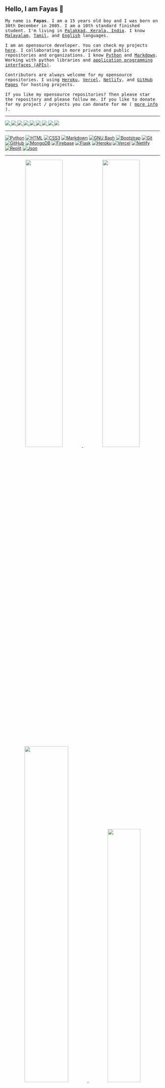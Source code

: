 ## Hello, I am Fayas 👋

<samp>
My name is <b>Fayas</b>. I am a 15 years old boy and I was born on 30th December in 2005. I am a 10th standard finished student. I'm living in <a href="https://en.m.wikipedia.org/wiki/Palakkad_district">Palakkad, Kerala, India</a>. I know <a href="https://en.m.wikipedia.org/wiki/Malayalam">Malayalam</a>, <a href="https://en.m.wikipedia.org/wiki/Tamil">Tamil</a>, and <a href="https://en.m.wikipedia.org/wiki/English">English</a> languages.
<br/>
<br/>
I am an opensource developer. You can check my projects <a href="https://projects.fayas.me">here</a>. I collaborating in more private and public repositories and organizations. I know <a href="https://www.python.org">Python</a> and <a href="https://daringfireball.net/projects/markdown/">Markdown</a>. Working with python libraries and <a href="https://en.m.wikipedia.org/wiki/API">application programming interfaces (APIs)</a>.
<br/>
<br/>
Contributors are always welcome for my opensource repositories. I using <a href="https://heroku.com">Heroku</a>, <a href="https://vercel.com">Vercel</a>, <a href="https://netlify.com">Netlify</a>, and <a href="https://pages.github.com">GitHub Pages</a> for hosting projects.
<br/>
<br/>
If you like my opensource repositories? Then please star the repository and please follow me. If you like to donate for my project / projects you can donate for me ( <a href="https://donate.fayas.me">more info</a> ).
</samp>

---

<a href="https://twitter.com/FayasNoushad">
    <img src="https://img.shields.io/twitter/follow/FayasNoushad?label=Twitter&logo=twitter&style=for-the-badge&color=blue"/>
</a>
<a href="https://instagram.com/TheFayas">
    <img src="https://img.shields.io/badge/Instagram-grey?style=for-the-badge&logo=instagram"/>
</a>
<a href="https://youtube.com/channel/UCqC-Yzy8J9FuTH_lDRhBMCA">
    <img src="https://img.shields.io/youtube/channel/subscribers/UCqC-Yzy8J9FuTH_lDRhBMCA?style=for-the-badge&logo=youtube&label=Youtube&color=blue"/>
</a>
<a href="https://telegram.me/FayasNoushad">
    <img src="https://img.shields.io/badge/Telegram-grey?style=for-the-badge&logo=telegram"/>
</a>
<a href="https://www.linkedin.com/in/fayasnoushad">
    <img src="https://img.shields.io/badge/LinkedIn-grey?style=for-the-badge&logo=linkedin"/>
</a>
<a href="https://www.quora.com/profile/Fayas-Noushad-1">
    <img src="https://img.shields.io/badge/Quora-grey?style=for-the-badge&logo=quora"/>
</a>
<a href="https://github.com/FayasNoushad">
    <img src="https://img.shields.io/github/followers/FayasNoushad?label=GitHub&logo=github&style=for-the-badge&color=blue"/>
</a>
<a href="https://gitlab.com/FayasNoushad">
    <img src="https://img.shields.io/badge/GitLab-grey?style=for-the-badge&logo=gitlab"/>
</a>
<a href="https://stackoverflow.com/users/16129096/fayas-noushad">
    <img src="https://img.shields.io/badge/Stack_Overflow-grey?style=for-the-badge&logo=stackoverflow"/>
</a>

---

[![Python](https://img.shields.io/badge/Python-%2314354C?&style=for-the-badge&logoColor=white&logo=python)](https://www.python.org)
[![HTML](https://img.shields.io/badge/HTML-%23E34F26?&style=for-the-badge&logoColor=white&logo=html5)](https://html.spec.whatwg.org)
[![CSS3](https://img.shields.io/badge/CSS3-1572B6?style=for-the-badge&logo=css3&logoColor=white)](https://www.w3.org/TR/CSS/#css)
[![Markdown](https://img.shields.io/badge/Markdown-black?&style=for-the-badge&logo=markdown)](https://daringfireball.net/projects/markdown/)
[![GNU Bash](https://img.shields.io/badge/GNU_Bash-grey?&style=for-the-badge&logoColor=white&logo=gnubash)](https://www.gnu.org/software/bash/)
[![Bootstrap](https://img.shields.io/badge/Bootstrap-563D7C?style=for-the-badge&logo=bootstrap&logoColor=white)](https://getbootstrap.com/)
[![Git](https://img.shields.io/badge/Git-F05032?&style=for-the-badge&logoColor=white&logo=git)](https://git-scm.com)
[![GitHub](https://img.shields.io/badge/GitHub-black?&style=for-the-badge&logo=github)](https://github.com)
[![MongoDB](https://img.shields.io/badge/MongoDB-%234ea94b?&style=for-the-badge&logoColor=white&logo=mongodb)](https://mongodb.com)
[![Firebase](https://img.shields.io/badge/Firebase-FFCB2D?&style=for-the-badge&logoColor=white&logo=firebase)](https://firebase.google.com)
[![Flask](https://img.shields.io/badge/Flask-black?&style=for-the-badge&logo=flask)](https://flask.palletsprojects.com)
[![Heroku](https://img.shields.io/badge/Heroku-%23430098?&style=for-the-badge&logoColor=white&logo=heroku)](https://heroku.com)
[![Vercel](https://img.shields.io/badge/Vercel-black?&style=for-the-badge&logoColor=white&logo=vercel)](https://vercel.com)
[![Netlify](https://img.shields.io/badge/Netlify-teal?&style=for-the-badge&logoColor=white&logo=netlify)](https://netlify.com)
[![Replit](https://img.shields.io/badge/Replit-black?&style=for-the-badge&logoColor=white&logo=replit)](https://replit.com)
[![Json](https://img.shields.io/badge/Json-grey?&style=for-the-badge&logoColor=white&logo=json)](https://json.org)

---

<p align="center">
    <a href="https://github.com/FayasNoushad">
        <img width="49%" src="https://github-readme-stats.vercel.app/api?username=FayasNoushad&count_private=true&include_all_commits=true&show_icons=true&theme=tokyonight&custom_title=GitHub+Stats"/>
        <img width="49%" src="https://github-readme-streak-stats.herokuapp.com?user=FayasNoushad&theme=tokyonight"/>
        <img width="53%" src="https://activity-graph.herokuapp.com/graph?username=FayasNoushad&theme=react-dark&custom_title=Contribution+Graph"/>
        <img width="46%" src="https://github-readme-stats.vercel.app/api/top-langs/?username=FayasNoushad&theme=tokyonight&layout=compact"/>
        <img width="99%" src="https://github-profile-trophy.vercel.app/?username=FayasNoushad&row=1&column=7&theme=tokyonight"/>
    </a>
</p>
